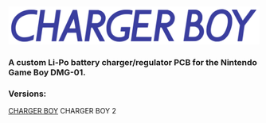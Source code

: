 <img src="images/logo_blue.png"><br>
### A custom Li-Po battery charger/regulator PCB for the Nintendo Game Boy DMG-01.

### Versions:
<a href="https://github.com/hi-ban/charger-boy/tree/main/charger-boy-1">CHARGER BOY</a>
CHARGER BOY 2
